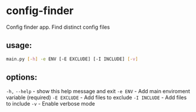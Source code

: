 # config-finder
Config finder app. Find distinct config files 

usage:
----
```bash
main.py [-h] -e ENV [-E EXCLUDE] [-I INCLUDE] [-v]
```

options:
----
  `-h,` `--help`  - show this help message and exit
  `-e ENV`        - Add main enviroment variable (required)
  `-E EXCLUDE`    - Add files to exclude
  `-I INCLUDE`    - Add files to include
  `-v`            - Enable verbose mode
